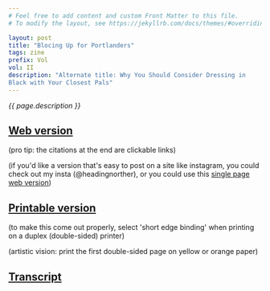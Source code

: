 ```yaml
---
# Feel free to add content and custom Front Matter to this file.
# To modify the layout, see https://jekyllrb.com/docs/themes/#overriding-theme-defaults

layout: post
title: "Blocing Up for Portlanders"
tags: zine
prefix: Vol
vol: II
description: "Alternate title: Why You Should Consider Dressing in
Black with Your Closest Pals"
---
```


*{{ page.description }}*

[Web version](https://zines.headingnorther.com/pdfs/bloc/doubledwebbloczine.pdf)
------------
(pro tip: the citations at the end are clickable links)

(if you'd like a version that's easy to post on a site like instagram, you could
check out my insta (@headingnorther), or you could use this [single
page web
version](https://zines.headingnorther.com/pdfs/bloc/webbloczine.pdf))

[Printable version](https://zines.headingnorther.com/pdfs/bloc/imposedbloczine.pdf)
-------------------

(to make this come out properly, select 'short edge binding' when
printing on a duplex (double-sided) printer)

(artistic vision: print the first double-sided page on yellow or
orange paper)

[Transcript](/2020/08/07/blocing-up-transcript.html)
-----------
